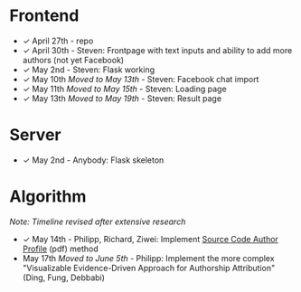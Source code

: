 Frontend
===============
- ✓ April 27th - repo
- ✓ April 30th - Steven: Frontpage with text inputs and ability to add more authors (not yet Facebook)
- ✓ May 2nd    - Steven: Flask working
- ✓ May 10th *Moved to May 13th*  - Steven: Facebook chat import
- ✓ May 11th *Moved to May 15th*   - Steven: Loading page
- ✓ May 13th *Moved to May 19th*   - Steven: Result page

Server
==============
- ✓ May 2nd - Anybody: Flask skeleton

Algorithm
==============
*Note: Timeline revised after extensive research*
- ✓ May 14th - Philipp, Richard, Ziwei: Implement [Source Code Author Profile](https://www.utica.edu/academic/institutes/ecii/publications/articles/B41158D1-C829-0387-009D214D2170C321.pdf) (pdf) method
- May 17th *Moved to June 5th* - Philipp: Implement the more complex "Visualizable Evidence-Driven Approach for Authorship Attribution" (Ding, Fung, Debbabi)
